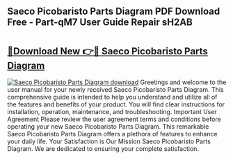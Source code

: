 ## Saeco Picobaristo Parts Diagram PDF Download Free - Part-qM7 User Guide Repair sH2AB

# <h2><a href="http://dfo0n9.blite.top/?on=Saeco+Picobaristo+Parts+Diagram">🔗Download New 👉🔴 Saeco Picobaristo Parts Diagram</a></h2>

[![Saeco Picobaristo Parts Diagram download](https://i.imgur.com/lujVjoI.png)](http://dfo0n9.blite.top/?on=Saeco+Picobaristo+Parts+Diagram)
Greetings and welcome to the user manual for your newly received Saeco Picobaristo Parts Diagram. This comprehensive guide is intended to help you understand and utilize all of the features and benefits of your product. You will find clear instructions for installation, operation, maintenance, and troubleshooting. Important User Agreement Please review the user agreement terms and conditions before operating your new Saeco Picobaristo Parts Diagram. This remarkable Saeco Picobaristo Parts Diagram offers a plethora of features to enhance your daily life. Your Satisfaction is Our Mission Saeco Picobaristo Parts Diagram. We are dedicated to ensuring your complete satisfaction.
